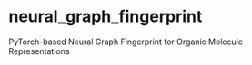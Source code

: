 # neural_graph_fingerprint
PyTorch-based Neural Graph Fingerprint for Organic Molecule Representations
